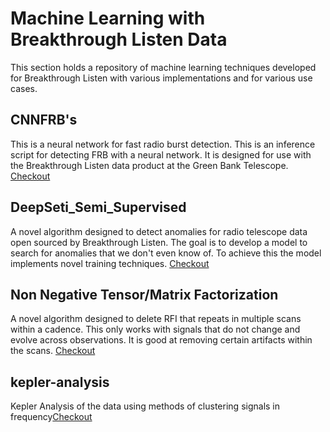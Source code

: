 # Machine Learning with Breakthrough Listen Data

This section holds a repository of machine learning techniques developed for Breakthrough Listen with various implementations and for various use cases. 

## CNNFRB's 
This is a neural network for fast radio burst detection. This is an inference script for detecting FRB with a neural network. It is designed for use with the Breakthrough Listen data product at the Green Bank Telescope. [Checkout](CNNFRB/README.md)

## DeepSeti_Semi_Supervised
A novel algorithm designed to detect anomalies for radio telescope data open sourced by Breakthrough Listen. The goal is to develop a model to search for anomalies that we don't even know of. To achieve this the model implements novel training techniques. [Checkout](DeepSeti_Semi_Supervised/README.md)

## Non Negative Tensor/Matrix Factorization
A novel algorithm designed to delete RFI that repeats in multiple scans within a cadence. This only works with signals that do not change and evolve across observations. It is good at removing certain artifacts within the scans. [Checkout](NTF_RFI_Isolation/README.md)

## kepler-analysis
Kepler Analysis of the data using methods of clustering signals in frequency[Checkout](kepler-analysis/analysis.ipynb)
